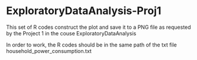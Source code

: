 # ExploratoryDataAnalysis-Proj1

This set of R codes construct the plot and save it to a PNG file as requested by the Project 1 in the couse
ExploratoryDataAnalysis

In order to work, the R codes should be in the same path of the txt file household_power_consumption.txt
